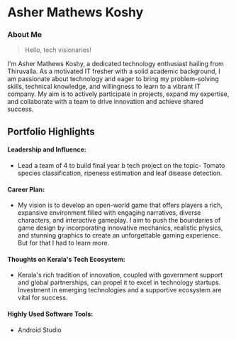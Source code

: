 # Asher Mathews Koshy

### About Me

> Hello, tech visionaries!

I'm Asher Mathews Koshy, a dedicated technology enthusiast hailing from Thiruvalla. As a motivated IT fresher with a solid academic background, I am passionate about technology and eager to bring my problem-solving skills, technical knowledge, and willingness to learn to a vibrant IT company. My aim is to actively participate in projects, expand my expertise, and collaborate with a team to drive innovation and achieve shared success.


## Portfolio Highlights


#### Leadership and Influence:

- Lead a team of 4 to build final year b tech project on the topic- Tomato species classification, ripeness estimation and leaf disease detection.


#### Career Plan:

- My vision is to develop an open-world game that offers players a rich, expansive environment filled with engaging narratives, diverse characters, and interactive gameplay. I aim to push the boundaries of game design by incorporating innovative mechanics, realistic physics, and stunning graphics to create an unforgettable gaming experience. But for that I had to learn more.

#### Thoughts on Kerala's Tech Ecosystem:

- Kerala's rich tradition of innovation, coupled with government support and global partnerships, can propel it to excel in technology startups. Investment in emerging technologies and a supportive ecosystem are vital for success.


#### Highly Used Software Tools:

- Android Studio
